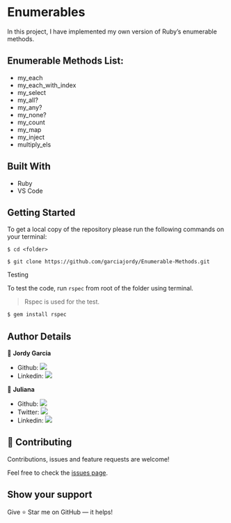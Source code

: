 # Enumerables

In this project, I have implemented my own version of Ruby’s enumerable methods.

## Enumerable Methods List:

- my_each
- my_each_with_index
- my_select
- my_all?
- my_any?
- my_none?
- my_count
- my_map
- my_inject
- multiply_els

## Built With

- Ruby
- VS Code

## Getting Started

To get a local copy of the repository please run the following commands on your terminal:

```
$ cd <folder>
```

```
$ git clone https://github.com/garciajordy/Enumerable-Methods.git
```

Testing

To test the code, run `rspec` from root of the folder using terminal.

> Rspec is used for the test.

```bash
$ gem install rspec
```

## Author Details

👤 **Jordy Garcia**

- Github: [![](https://img.shields.io/badge/GitHub-100000?style=for-the-badge&logo=github&logoColor=white)](https://github.com/garciajordy/)
- Linkedin: [![](https://img.shields.io/badge/LinkedIn-0077B5?style=for-the-badge&logo=linkedin&logoColor=white)](https://www.linkedin.com/in/jordy-garcia-675849206/)

👤 **Juliana**

- Github: [![](https://img.shields.io/badge/GitHub-100000?style=for-the-badge&logo=github&logoColor=white)](https://github.com//)
- Twitter: [![](https://img.shields.io/badge/Twitter-1DA1F2?style=for-the-badge&logo=twitter&logoColor=white)](https://twitter.com/)
- Linkedin: [![](https://img.shields.io/badge/LinkedIn-0077B5?style=for-the-badge&logo=linkedin&logoColor=white)](https://www.linkedin.com/in//)

## 🤝 Contributing

Contributions, issues and feature requests are welcome!

Feel free to check the [issues page](https://github.com/garciajordy/Enumerable-Methods/issues).

## Show your support

Give ⭐ Star me on GitHub — it helps!



